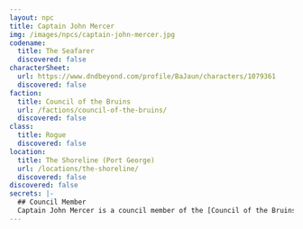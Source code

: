 ```yaml
---
layout: npc
title: Captain John Mercer
img: /images/npcs/captain-john-mercer.jpg
codename:
  title: The Seafarer
  discovered: false
characterSheet:
  url: https://www.dndbeyond.com/profile/BaJaun/characters/1079361
  discovered: false
faction:
  title: Council of the Bruins
  url: /factions/council-of-the-bruins/
  discovered: false
class:
  title: Rogue
  discovered: false
location:
  title: The Shoreline (Port George)
  url: /locations/the-shoreline/
  discovered: false
discovered: false
secrets: |-
  ## Council Member
  Captain John Mercer is a council member of the [Council of the Bruins]({{site.baseurl}}/factions/council-of-the-bruins) representing [The Shoreline]({{site.baseurl}}/locations/port-george/destricts/the-shoreline).
---
```

